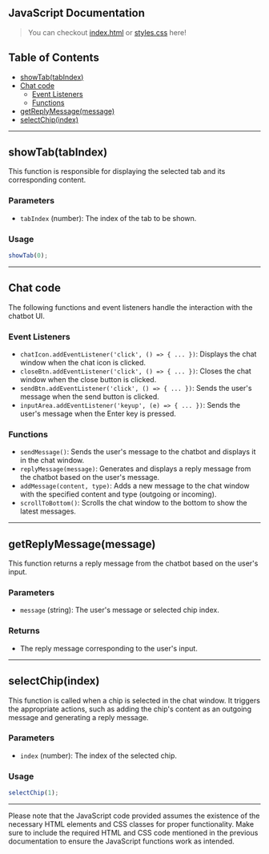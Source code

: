 ## JavaScript Documentation


> You can checkout [index.html](./Readme.md) or [styles.css](./styles.css.md) here!


## Table of Contents

- [showTab(tabIndex)](#showtabtabindex)
- [Chat code](#chat-code)
  - [Event Listeners](#event-listeners)
  - [Functions](#functions)
- [getReplyMessage(message)](#getreplymessagemessage)
- [selectChip(index)](#selectchipindex)

---

## showTab(tabIndex)
This function is responsible for displaying the selected tab and its corresponding content.

### Parameters
- `tabIndex` (number): The index of the tab to be shown.

### Usage
```javascript
showTab(0);
```

---

## Chat code
The following functions and event listeners handle the interaction with the chatbot UI.

### Event Listeners
- `chatIcon.addEventListener('click', () => { ... })`: Displays the chat window when the chat icon is clicked.
- `closeBtn.addEventListener('click', () => { ... })`: Closes the chat window when the close button is clicked.
- `sendBtn.addEventListener('click', () => { ... })`: Sends the user's message when the send button is clicked.
- `inputArea.addEventListener('keyup', (e) => { ... })`: Sends the user's message when the Enter key is pressed.

### Functions
- `sendMessage()`: Sends the user's message to the chatbot and displays it in the chat window.
- `replyMessage(message)`: Generates and displays a reply message from the chatbot based on the user's message.
- `addMessage(content, type)`: Adds a new message to the chat window with the specified content and type (outgoing or incoming).
- `scrollToBottom()`: Scrolls the chat window to the bottom to show the latest messages.

---

## getReplyMessage(message)
This function returns a reply message from the chatbot based on the user's input.

### Parameters
- `message` (string): The user's message or selected chip index.

### Returns
- The reply message corresponding to the user's input.

---

## selectChip(index)
This function is called when a chip is selected in the chat window. It triggers the appropriate actions, such as adding the chip's content as an outgoing message and generating a reply message.

### Parameters
- `index` (number): The index of the selected chip.

### Usage
```javascript
selectChip(1);
```

---

Please note that the JavaScript code provided assumes the existence of the necessary HTML elements and CSS classes for proper functionality. Make sure to include the required HTML and CSS code mentioned in the previous documentation to ensure the JavaScript functions work as intended.